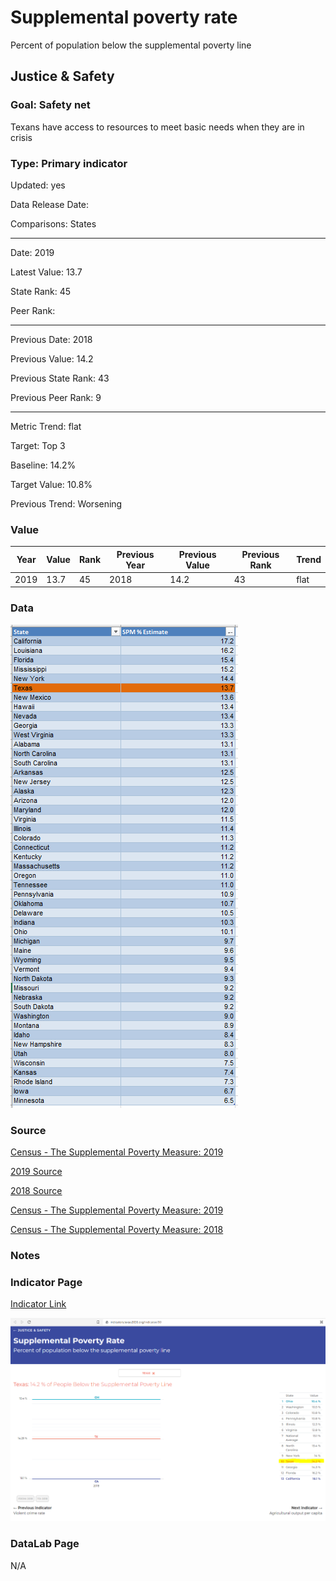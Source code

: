 # Supplemental poverty rate


Percent of population below the supplemental poverty line

## Justice & Safety

### Goal: Safety net

Texans have access to resources to meet basic needs when they are in crisis

### Type: Primary indicator

Updated: yes

Data Release Date: 


Comparisons: States


----

Date: 2019

Latest Value: 13.7 

State Rank: 45

Peer Rank: 


----

Previous Date: 2018

Previous Value: 14.2

Previous State Rank: 43

Previous Peer Rank: 9


----
Metric Trend: flat

Target: Top 3

Baseline: 14.2%

Target Value: 10.8%

Previous Trend: Worsening



### Value

| Year |  Value      | Rank     | Previous Year   | Previous Value | Previous Rank | Trend | 
| ----------- | ----------- | ----------- | ----------- | ----------- | ----------- | -----------|
|    2019     |      13.7   | 45        |    2018     |      14.2    |   43    | flat      | 

### Data

![data](./images/spm_data.PNG)

### Source


[Census - The Supplemental Poverty Measure: 2019](./p60-272.pdf)

[2019 Source](https://www.census.gov/library/publications/2020/demo/p60-272.html)

[2018 Source](https://www.census.gov/data/tables/2019/demo/income-poverty/p60-268.html)

[Census - The Supplemental Poverty Measure: 2019](https://www.census.gov/library/publications/2020/demo/p60-272.html)

[Census - The Supplemental Poverty Measure: 2018](https://www.census.gov/library/publications/2019/demo/p60-268.html)

### Notes


### Indicator Page

[Indicator Link](https://indicators.texas2036.org/indicator/90)

![Link](./images/supplemental.PNG)

### DataLab Page

N/A
